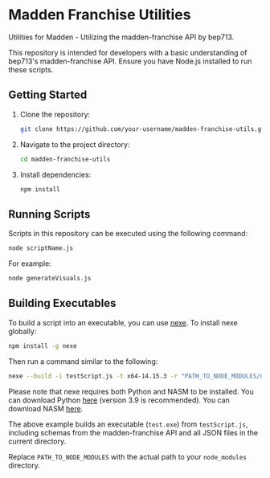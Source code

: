 # Madden Franchise Utilities

Utilities for Madden - Utilizing the madden-franchise API by bep713.

This repository is intended for developers with a basic understanding of bep713's madden-franchise API. Ensure you have Node.js installed to run these scripts.

## Getting Started

1. Clone the repository:

    ```bash
    git clone https://github.com/your-username/madden-franchise-utils.git
    ```

2. Navigate to the project directory:

    ```bash
    cd madden-franchise-utils
    ```

3. Install dependencies:

    ```bash
    npm install
    ```

## Running Scripts

Scripts in this repository can be executed using the following command:

```bash
node scriptName.js
```

For example:

```bash
node generateVisuals.js
```

## Building Executables

To build a script into an executable, you can use [nexe](https://github.com/nexe/nexe). To install nexe globally:

```bash
npm install -g nexe
```

Then run a command similar to the following:

```bash
nexe --build -i testScript.js -t x64-14.15.3 -r "PATH_TO_NODE_MODULES/node_modules/madden-franchise/data/schemas" -r "*.json" -o "test.exe" --verbose
```

Please note that nexe requires both Python and NASM to be installed. You can download Python [here](https://www.python.org/downloads/) (version 3.9 is recommended). You can download NASM [here](https://www.nasm.us/).


The above example builds an executable (`test.exe`) from `testScript.js`, including schemas from the madden-franchise API and all JSON files in the current directory.

Replace `PATH_TO_NODE_MODULES` with the actual path to your `node_modules` directory.